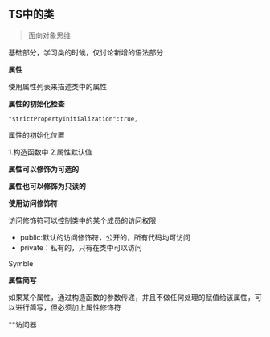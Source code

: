 ## TS中的类

> 面向对象思维

基础部分，学习类的时候，仅讨论新增的语法部分


**属性**

使用属性列表来描述类中的属性

**属性的初始化检查**

``` "strictPropertyInitialization":true, ```

属性的初始化位置

1.构造函数中
2.属性默认值


**属性可以修饰为可选的**

**属性也可以修饰为只读的**

**使用访问修饰符**

访问修饰符可以控制类中的某个成员的访问权限

- public:默认的访问修饰符，公开的，所有代码均可访问
- private：私有的，只有在类中可以访问

Symble

**属性简写**

如果某个属性，通过构造函数的参数传递，并且不做任何处理的赋值给该属性，可以进行简写，但必须加上属性修饰符


**访问器